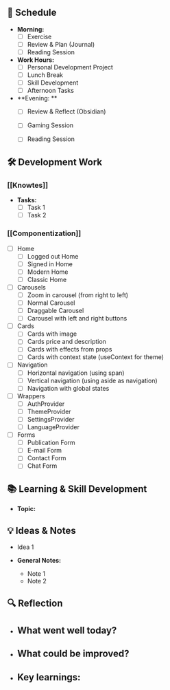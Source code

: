 ## 📅 Schedule
- **Morning:**
  - [ ] Exercise
  - [ ] Review & Plan (Journal)
  - [ ] Reading Session
- **Work Hours:**
  - [ ] Personal Development Project
  - [ ] Lunch Break
  - [ ] Skill Development
  - [ ] Afternoon Tasks
- **Evening:  **
  - [ ] Review & Reflect (Obsidian)
  - [ ] Gaming Session
  - [ ] Reading Session


## 🛠️ Development Work
### [[Knowtes]]

- **Tasks:**
  - [ ] Task 1
  - [ ] Task 2

### [[Componentization]]

- [ ] Home
	- [ ] Logged out Home
	- [ ] Signed in Home
	- [ ] Modern Home
	- [ ] Classic Home
- [ ] Carousels
	- [ ] Zoom in carousel (from right to left)
	- [ ] Normal Carousel
	- [ ] Draggable Carousel
	- [ ] Carousel with left and right buttons
- [ ] Cards
	- [ ] Cards with image
	- [ ] Cards price and description
	- [ ] Cards with effects from props
	- [ ] Cards with context state (useContext for theme)
- [ ] Navigation
	- [ ] Horizontal navigation (using span)
	- [ ] Vertical navigation (using aside as navigation)
	- [ ] Navigation with global states
- [ ] Wrappers
	- [ ] AuthProvider
	- [ ] ThemeProvider
	- [ ] SettingsProvider
	- [ ] LanguageProvider
- [ ] Forms
	- [ ] Publication Form
	- [ ] E-mail Form
	- [ ] Contact Form
	- [ ] Chat Form

## 📚 Learning & Skill Development
- **Topic:** 

## 💡 Ideas & Notes
  - Idea 1

- **General Notes:**
  - Note 1
  - Note 2

## 🔍 Reflection
- **What went well today?**
	-  
- **What could be improved?**
	- 
- **Key learnings:**
	- 
